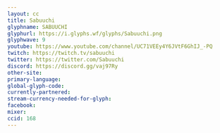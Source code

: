 ```yaml
---
layout: cc
title: Sabuuchi
glyphname: SABUUCHI
glyphurl: https://i.glyphs.wf/glyphs/Sabuuchi.png
glyphwave: 9
youtube: https://www.youtube.com/channel/UC71VEEy4Y6JVtF6GhIJ_-PQ
twitch: https://twitch.tv/sabuuchi
twitter: https://twitter.com/Sabuuchi
discord: https://discord.gg/vaj97Ry
other-site: 
primary-language: 
global-glyph-code: 
currently-partnered: 
stream-currency-needed-for-glyph: 
facebook: 
mixer: 
ccid: 168
---
```


